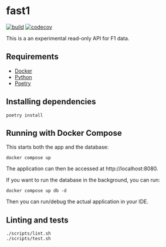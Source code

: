 # fast1

[![build](https://github.com/jmp/fast1/actions/workflows/build.yml/badge.svg)](https://github.com/jmp/fast1/actions/workflows/build.yml)
[![codecov](https://codecov.io/gh/jmp/fast1/branch/master/graph/badge.svg?token=FROR82Q32Y)](https://codecov.io/gh/jmp/fast1)

This is a an experimental read-only API for F1 data.

## Requirements

* [Docker](docker)
* [Python](python)
* [Poetry](poetry)

## Installing dependencies

    poetry install

## Running with Docker Compose

This starts both the app and the database:

    docker compose up

The application can then be accessed at http://localhost:8080.

If you want to run the database in the background, you can run:

    docker compose up db -d

Then you can run/debug the actual application in your IDE.

## Linting and tests

    ./scripts/lint.sh
    ./scripts/test.sh

[python]: https://python.org
[poetry]: https://python-poetry.org
[docker]: https://docker.com
